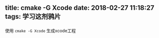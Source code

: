 title: cmake -G Xcode
date: 2018-02-27 11:18:27
tags: 学习这剂鸦片
---

### 

使用 `cmake -G Xcode` 生成xcode工程